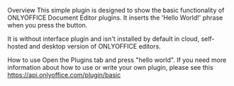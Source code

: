 Overview
This simple plugin is designed to show the basic functionality of ONLYOFFICE Document Editor plugins. It inserts the 'Hello World!' phrase when you press the button.

It is without interface plugin and isn't installed by default in cloud, self-hosted and desktop version of ONLYOFFICE editors.

How to use
Open the Plugins tab and press "hello world".
If you need more information about how to use or write your own plugin, please see this https://api.onlyoffice.com/plugin/basic